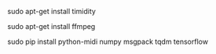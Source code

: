 

sudo apt-get install timidity

sudo apt-get install ffmpeg

sudo pip install python-midi numpy msgpack tqdm tensorflow
